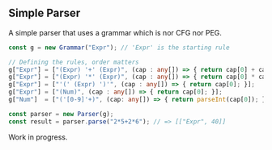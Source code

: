 Simple Parser
-------------

A simple parser that uses a grammar which is nor CFG nor PEG.

```typescript
const g = new Grammar("Expr"); // 'Expr' is the starting rule

// Defining the rules, order matters
g["Expr"] = ["(Expr) '+' (Expr)", (cap : any[]) => { return cap[0] + cap[1]; }];
g["Expr"] = ["(Expr) '*' (Expr)", (cap : any[]) => { return cap[0] * cap[1]; }];
g["Expr"] = ["'(' (Expr) ')'", (cap : any[]) => { return cap[0]; }];
g["Expr"] = ["(Num)", (cap : any[]) => { return cap[0]; }];
g["Num"]  = ["('[0-9]'+)", (cap: any[]) => { return parseInt(cap[0]); }];

const parser = new Parser(g);
const result = parser.parse("2*5+2*6"); // => [["Expr", 40]]
```

Work in progress.
